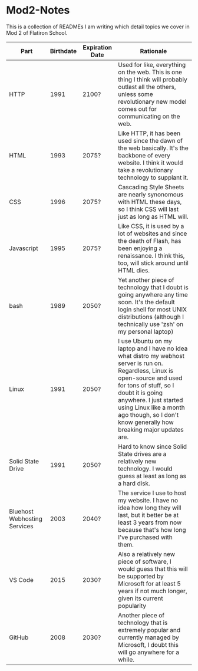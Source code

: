 # Mod2-Notes
This is a collection of READMEs I am writing which detail topics we cover in Mod 2 of Flatiron School.



Part | Birthdate | Expiration Date | Rationale
---|---|---|---
HTTP | 1991 | 2100? | Used for like, everything on the web. This is one thing I think will probably outlast all the others, unless some revolutionary new model comes out for communicating on the web.
HTML | 1993 | 2075? | Like HTTP, it has been used since the dawn of the web basically. It's the backbone of every website. I think it would take a revolutionary technology to supplant it.
CSS | 1996 | 2075? | Cascading Style Sheets are nearly synonomous with HTML these days, so I think CSS will last just as long as HTML will.
Javascript | 1995 | 2075? | Like CSS, it is used by a lot of websites and since the death of Flash, has been enjoying a renaissance. I think this, too, will stick around until HTML dies.
bash | 1989 | 2050? | Yet another piece of technology that I doubt is going anywhere any time soon. It's the default login shell for most UNIX distributions (although I technically use 'zsh' on my personal laptop)
Linux | 1991 | 2050? | I use Ubuntu on my laptop and I have no idea what distro my webhost server is run on. Regardless, Linux is open-source and used for tons of stuff, so I doubt it is going anywhere. I just started using Linux like a month ago though, so I don't know generally how breaking major updates are.
Solid State Drive | 1991 | 2050? | Hard to know since Solid State drives are a relatively new technology. I would guess at least as long as a hard disk.
Bluehost Webhosting Services | 2003 | 2040? | The service I use to host my website. I have no idea how long they will last, but it better be at least 3 years from now because that's how long I've purchased with them.
VS Code | 2015 | 2030? | Also a relatively new piece of software, I would guess that this will be supported by Microsoft for at least 5 years if not much longer, given its current popularity
GitHub | 2008 | 2030? | Another piece of technology that is extremely popular and currently managed by Microsoft, I doubt this will go anywhere for a while.
